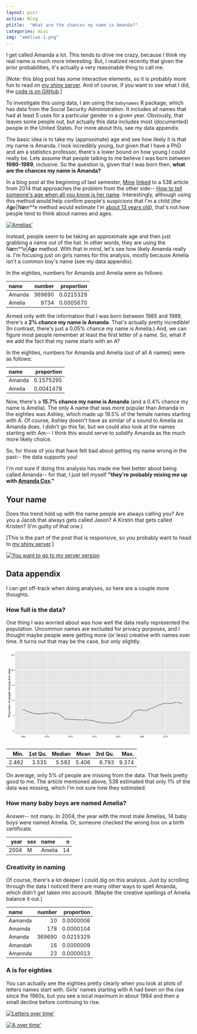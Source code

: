 ```yaml
---
layout: post
active: Blog
ptitle:  "What are the chances my name is Amanda?" 
categories: misc
img: "amelias-1.png"
---
```


I get called Amanda a lot. This tends to drive me crazy, because I think
my real name is much more interesting. But, I realized recently that
given the prior probabilities, it's actually a very reasonable thing to
call me.

[Note: this blog post has some interactive elements, so it is probably more fun to read on [my shiny server](http://45.55.32.181/shiny/Amanda/). And of course, if you want to see what I did, the [code is on GitHub](https://github.com/AmeliaMN/shiny-server/blob/master/Amanda/Amanda.Rmd).]

<!--more-->

To investigate this using data, I am using the `babynames` R package,
which has data from the Social Security Administration. It includes all
names that had at least 5 uses for a particular gender in a given year.
Obviously, that leaves some people out, but actually this data includes
most (documented) people in the United States. For more about this, see
my data appendix.

The basic idea is to take my (approximate) age and see how likely it is
that my name is Amanda. I look incredibly young, but given that I have a
PhD and am a statistics professor, there's a lower bound on how young I
could really be. Lets assume that people talking to me believe I was
born between **1980-1989**, inclusive. So the question is, given that I
was born then, **what are the chances my name is Amanda?**

In a blog post at the beginning of last semester,
[Mine](http://www2.stat.duke.edu/~mc301/)
[linked](http://citizen-statistician.org/2016/08/13/a-timely-first-day-of-class-example-for-fall-2016-trump-tweets/)
to a 538 article from 2014 that approaches the problem from the other
side-- [How to tell someone's age when all you know is her
name](http://fivethirtyeight.com/features/how-to-tell-someones-age-when-all-you-know-is-her-name/).
Interestingly, although using this method would help confirm people's
suspicions that I'm a child (the *A**g**e*|*N**a**m**e* method would
estimate I'm [about 13 years
old](http://rhiever.github.io/name-age-calculator/index.html?Gender=F&Name=Amelia)),
that's not how people tend to think about names and ages.

<a class="thumb" href=""><img src="{{ site.baseurl }}/img/amelias-1.png" class="img-responsive" alt="Amelias'"></a>

Instead, people seem to be taking an approximate age and then just
grabbing a name out of the hat. In other words, they are using the
*N**a**m**e*|*A**g**e* method. With that in mind, let's see how likely
Amanda really is. I'm focusing just on girls names for this analysis,
mostly because Amelia isn't a common boy's name (see my data appendix).

In the eighties, numbers for Amanda and Amelia were as follows:

<table>
<thead>
<tr class="header">
<th align="left">name</th>
<th align="right">number</th>
<th align="right">proportion</th>
</tr>
</thead>
<tbody>
<tr class="odd">
<td align="left">Amanda</td>
<td align="right">369690</td>
<td align="right">0.0215329</td>
</tr>
<tr class="even">
<td align="left">Amelia</td>
<td align="right">9734</td>
<td align="right">0.0005670</td>
</tr>
</tbody>
</table>

Armed only with the information that I was born between 1985 and 1989,
there's a **2% chance my name is Amanda**. That's actually pretty
incredible! (In contrast, there's just a 0.05% chance my name is
Amelia.) And, we can figure most people remember at least the first
letter of a name. So, what if we add the fact that my name starts with
an A?

In the eighties, numbers for Amanda and Amelia (out of all A names) were
as follows:

<table>
<thead>
<tr class="header">
<th align="left">name</th>
<th align="right">proportion</th>
</tr>
</thead>
<tbody>
<tr class="odd">
<td align="left">Amanda</td>
<td align="right">0.1575295</td>
</tr>
<tr class="even">
<td align="left">Amelia</td>
<td align="right">0.0041478</td>
</tr>
</tbody>
</table>

Now, there's a **15.7% chance my name is Amanda** (and a 0.4% chance my
name is Amelia). The only A name that was more popular than Amanda in
the eighties was Ashley, which made up 19.5% of the female names
starting with A. Of course, Ashley doesn't have as similar of a sound to
Amelia as Amanda does. I didn't go this far, but we could also look at
the names starting with Am-- I think this would serve to solidify Amanda
as the much more likely choice.

So, for those of you that have felt bad about getting my name wrong in
the past-- the data supports you!

I'm not sure if doing this analysis has made me feel better about being
called Amanda-- for that, I just tell myself **"they're probably mixing
me up with [Amanda
Cox](http://www.nytco.com/amanda-cox-named-editor-the-upshot/)."**

Your name
---------

Does this trend hold up with the name people are always calling you? Are
you a Jacob that always gets called Jason? A Kirstin that gets called
Kristen? (I'm guilty of that one.)

[This is the part of the post that is responsive, so you probably want to head to [my shiny server](http://45.55.32.181/shiny/Amanda/).]

<a class="thumb" href="http://45.55.32.181/shiny/Amanda/"><img src="{{ site.baseurl }}/img/ShinyScreenShot.png" class="img-responsive" alt="You want to go to my server version"></a>


Data appendix
-------------

I can get off-track when doing analyses, so here are a couple more
thoughts.

### How full is the data?

One thing I was worried about was how well the data really represented
the population. Uncommon names are excluded for privacy purposes, and I
thought maybe people were getting more (or less) creative with names
over time. It turns out that may be the case, but only slightly.

<a class="thumb" href=""><img src="img/missingdata-1.png" class="img-responsive" alt="Missing data'"></a>

<table>
<thead>
<tr class="header">
<th align="right">Min.</th>
<th align="right">1st Qu.</th>
<th align="right">Median</th>
<th align="right">Mean</th>
<th align="right">3rd Qu.</th>
<th align="right">Max.</th>
</tr>
</thead>
<tbody>
<tr class="odd">
<td align="right">2.462</td>
<td align="right">3.535</td>
<td align="right">5.592</td>
<td align="right">5.406</td>
<td align="right">6.793</td>
<td align="right">9.374</td>
</tr>
</tbody>
</table>

On average, only 5% of people are missing from the data. That feels
pretty good to me. The article mentioned above, 538 estimated that only
1% of the data was missing, which I'm not sure how they estimated.

### How many baby boys are named Amelia?

Answer-- not many. In 2004, the year with the most male Amelias, 14 baby
boys were named Amelia. Or, someone checked the wrong box on a birth
certificate.

<table>
<thead>
<tr class="header">
<th align="right">year</th>
<th align="left">sex</th>
<th align="left">name</th>
<th align="right">n</th>
</tr>
</thead>
<tbody>
<tr class="odd">
<td align="right">2004</td>
<td align="left">M</td>
<td align="left">Amelia</td>
<td align="right">14</td>
</tr>
</tbody>
</table>

### Creativity in naming

Of course, there's a lot deeper I could dig on this analysis. Just by
scrolling through the data I noticed there are many other ways to spell
Amanda, which didn't get taken into account. (Maybe the creative
spellings of Amelia balance it out.)

<table>
<thead>
<tr class="header">
<th align="left">name</th>
<th align="right">number</th>
<th align="right">proportion</th>
</tr>
</thead>
<tbody>
<tr class="odd">
<td align="left">Aamanda</td>
<td align="right">10</td>
<td align="right">0.0000006</td>
</tr>
<tr class="even">
<td align="left">Amamda</td>
<td align="right">178</td>
<td align="right">0.0000104</td>
</tr>
<tr class="odd">
<td align="left">Amanda</td>
<td align="right">369690</td>
<td align="right">0.0215329</td>
</tr>
<tr class="even">
<td align="left">Amandah</td>
<td align="right">16</td>
<td align="right">0.0000009</td>
</tr>
<tr class="odd">
<td align="left">Amannda</td>
<td align="right">23</td>
<td align="right">0.0000013</td>
</tr>
</tbody>
</table>

### A is for eighties

You can actually see the eighties pretty clearly when you look at plots
of letters names start with. Girls' names starting with A had been on
the rise since the 1960s, but you see a local maximum in about 1984 and
then a small decline before continuing to rise.

<a class="thumb" href=""><img src="{{ site.baseurl }}/img/nameletters-1.png" class="img-responsive" alt="Letters over time'"></a>

<a class="thumb" href=""><img src="{{ site.baseurl }}/img/nameletters-2.png" class="img-responsive" alt="A over time'"></a>
